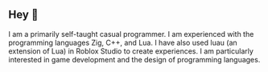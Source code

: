 ## Hey 👋

I am a primarily self-taught casual programmer.
I am experienced with the programming languages Zig, C++, and Lua.
I have also used luau (an extension of Lua) in Roblox Studio to create experiences.
I am particularly interested in game development and the design of programming languages.

<!--
**Zuulpongo/Zuulpongo** is a ✨ _special_ ✨ repository because its `README.md` (this file) appears on your GitHub profile.

Here are some ideas to get you started:

- 🔭 I’m currently working on ...
- 🌱 I’m currently learning ...
- 👯 I’m looking to collaborate on ...
- 🤔 I’m looking for help with ...
- 💬 Ask me about ...
- 📫 How to reach me: ...
- 😄 Pronouns: ...
- ⚡ Fun fact: ...
-->
